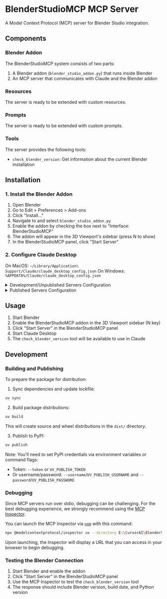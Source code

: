 # BlenderStudioMCP MCP Server

A Model Context Protocol (MCP) server for Blender Studio integration.

## Components

### Blender Addon

The BlenderStudioMCP system consists of two parts:
1. A Blender addon (`blender_studio_addon.py`) that runs inside Blender
2. An MCP server that communicates with Claude and the Blender addon

### Resources

The server is ready to be extended with custom resources.

### Prompts

The server is ready to be extended with custom prompts.

### Tools

The server provides the following tools:
- `check_blender_version`: Get information about the current Blender installation

## Installation

### 1. Install the Blender Addon

1. Open Blender
2. Go to Edit > Preferences > Add-ons
3. Click "Install..."
4. Navigate to and select `blender_studio_addon.py`
5. Enable the addon by checking the box next to "Interface: BlenderStudioMCP"
6. The addon will appear in the 3D Viewport's sidebar (press N to show)
7. In the BlenderStudioMCP panel, click "Start Server"

### 2. Configure Claude Desktop

On MacOS: `~/Library/Application\ Support/Claude/claude_desktop_config.json`
On Windows: `%APPDATA%/Claude/claude_desktop_config.json`

<details>
  <summary>Development/Unpublished Servers Configuration</summary>
  ```
  "mcpServers": {
    "BlenderStudioMCP": {
      "command": "uv",
      "args": [
        "--directory",
        "E:\CursorAI\BlenderStudioMCP",
        "run",
        "blenderstudiomcp"
      ]
    }
  }
  ```
</details>

<details>
  <summary>Published Servers Configuration</summary>
  ```
  "mcpServers": {
    "BlenderStudioMCP": {
      "command": "uvx",
      "args": [
        "blenderstudiomcp"
      ]
    }
  }
  ```
</details>

## Usage

1. Start Blender
2. Enable the BlenderStudioMCP addon in the 3D Viewport sidebar (N key)
3. Click "Start Server" in the BlenderStudioMCP panel
4. Start Claude Desktop
5. The `check_blender_version` tool will be available to use in Claude

## Development

### Building and Publishing

To prepare the package for distribution:

1. Sync dependencies and update lockfile:
```bash
uv sync
```

2. Build package distributions:
```bash
uv build
```

This will create source and wheel distributions in the `dist/` directory.

3. Publish to PyPI:
```bash
uv publish
```

Note: You'll need to set PyPI credentials via environment variables or command flags:
- Token: `--token` or `UV_PUBLISH_TOKEN`
- Or username/password: `--username`/`UV_PUBLISH_USERNAME` and `--password`/`UV_PUBLISH_PASSWORD`

### Debugging

Since MCP servers run over stdio, debugging can be challenging. For the best debugging
experience, we strongly recommend using the [MCP Inspector](https://github.com/modelcontextprotocol/inspector).

You can launch the MCP Inspector via [`npm`](https://docs.npmjs.com/downloading-and-installing-node-js-and-npm) with this command:

```bash
npx @modelcontextprotocol/inspector uv --directory E:\CursorAI\BlenderStudioMCP run blenderstudiomcp
```

Upon launching, the Inspector will display a URL that you can access in your browser to begin debugging.

### Testing the Blender Connection

1. Start Blender and enable the addon
2. Click "Start Server" in the BlenderStudioMCP panel
3. Use the MCP Inspector to test the `check_blender_version` tool
4. The response should include Blender version, build date, and Python version